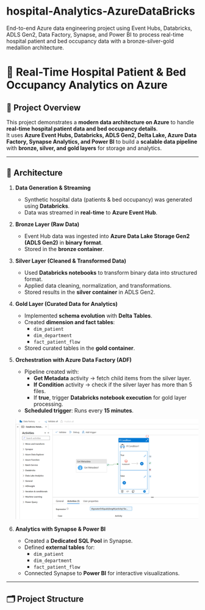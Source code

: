 # hospital-Analytics-AzureDataBricks
End-to-end Azure data engineering project using Event Hubs, Databricks, ADLS Gen2, Data Factory, Synapse, and Power BI to process real-time hospital patient and bed occupancy data with a bronze-silver-gold medallion architecture.

# 🏥 Real-Time Hospital Patient & Bed Occupancy Analytics on Azure

## 📌 Project Overview
This project demonstrates a **modern data architecture on Azure** to handle **real-time hospital patient data and bed occupancy details**.  
It uses **Azure Event Hubs, Databricks, ADLS Gen2, Delta Lake, Azure Data Factory, Synapse Analytics, and Power BI** to build a **scalable data pipeline** with **bronze, silver, and gold layers** for storage and analytics.

---

## 🚀 Architecture
1. **Data Generation & Streaming**
   - Synthetic hospital data (patients & bed occupancy) was generated using **Databricks**.
   - Data was streamed in **real-time** to **Azure Event Hub**.

2. **Bronze Layer (Raw Data)**
   - Event Hub data was ingested into **Azure Data Lake Storage Gen2 (ADLS Gen2)** in **binary format**.
   - Stored in the **bronze container**.

3. **Silver Layer (Cleaned & Transformed Data)**
   - Used **Databricks notebooks** to transform binary data into structured format.
   - Applied data cleaning, normalization, and transformations.
   - Stored results in the **silver container** in ADLS Gen2.

4. **Gold Layer (Curated Data for Analytics)**
   - Implemented **schema evolution** with **Delta Tables**.
   - Created **dimension and fact tables**:
     - `dim_patient`
     - `dim_department`
     - `fact_patient_flow`
   - Stored curated tables in the **gold container**.

5. **Orchestration with Azure Data Factory (ADF)**
   - Pipeline created with:
     - **Get Metadata** activity → fetch child items from the silver layer.
     - **If Condition** activity → check if the silver layer has more than 5 files.
     - If **true**, trigger **Databricks notebook execution** for gold layer processing.
   - **Scheduled trigger**: Runs every **15 minutes**.

   ![ADF Pipeline](DataFactory%20Databricks%20notebook%20execution.png)

6. **Analytics with Synapse & Power BI**
   - Created a **Dedicated SQL Pool** in Synapse.
   - Defined **external tables** for:
     - `dim_patient`
     - `dim_department`
     - `fact_patient_flow`
   - Connected Synapse to **Power BI** for interactive visualizations.

---

## 🗂️ Project Structure
